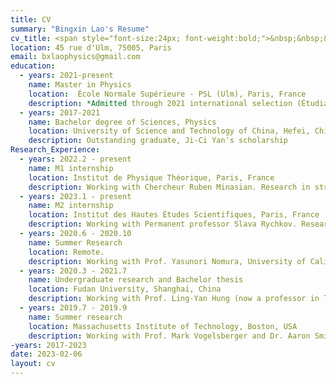 ```yaml
---
title: CV
summary: "Bingxin Lao's Resume"
cv_title: <span style="font-size:24px; font-weight:bold;">&nbsp;&nbsp;&nbsp;&nbsp;&nbsp;&nbsp;&nbsp;&nbsp;&nbsp;&nbsp;&nbsp;&nbsp;&nbsp;&nbsp;&nbsp;&nbsp;&nbsp;&nbsp;&nbsp;&nbsp;&nbsp;&nbsp;&nbsp;&nbsp;&nbsp;&nbsp;&nbsp;&nbsp;&nbsp;&nbsp;&nbsp;&nbsp;&nbsp;&nbsp;&nbsp;&nbsp;&nbsp;&nbsp;&nbsp;&nbsp;Bing-Xin Lao</span>
location: 45 rue d'Ulm, 75005, Paris
email: bxlaophysics@gmail.com
education:
  - years: 2021-present
    name: Master in Physics
    location:  École Normale Supérieure - PSL (Ulm), Paris, France
    description: *Admitted through 2021 international selection (Étudiant Normalien Sélection Internationale)
  - years: 2017-2021
    name: Bachelor degree of Sciences, Physics
    location: University of Science and Technology of China, Hefei, China
    description: Outstanding graduate, Ji-Ci Yan's scholarship
Research_Experience: 
  - years: 2022.2 - present
    name: M1 internship
    location: Institut de Physique Théorique, Paris, France
    description: Working with Chercheur Ruben Minasian. Research in string theory, supergravity and anomaly. See Publication [3].
  - years: 2023.1 - present
    name: M2 internship 
    location: Institut des Hautes Études Scientifiques, Paris, France
    description: Working with Permanent professor Slava Rychkov. Research in conformal field theory and conformal bootstrap. See Publication [4].
  - years: 2020.6 - 2020.10
    name: Summer Research
    location: Remote. 
    description: Working with Prof. Yasunori Nomura, University of California, Berkeley. Research in high energy theory.
  - years: 2020.3 - 2021.7
    name: Undergraduate research and Bachelor thesis
    location: Fudan University, Shanghai, China
    description: Working with Prof. Ling-Yan Hung (now a professor in Tsinghua University). Research in condensed matter theory and high energy theory. See Publication [2]
  - years: 2019.7 - 2019.9
    name: Summer research
    location: Massachusetts Institute of Technology, Boston, USA
    description: Working with Prof. Mark Vogelsberger and Dr. Aaron Smith. Research in transfer process of Lyman-alpha radiation. See Publication [1].    
-years: 2017-2023
date: 2023-02-06
layout: cv
---
```


